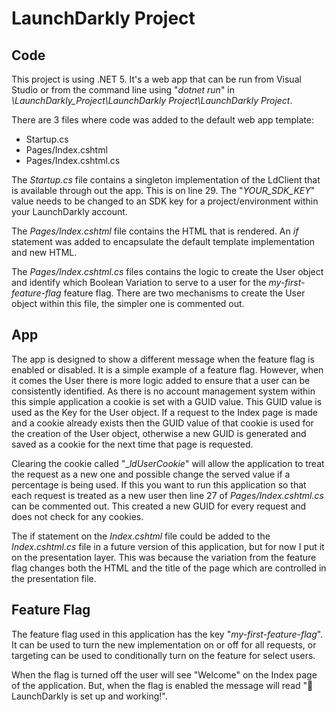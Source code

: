 # LaunchDarkly Project

## Code

This project is using .NET 5. It's a web app that can be run from Visual Studio or from the command line using "_dotnet run_" in _\LaunchDarkly_Project\LaunchDarkly Project\LaunchDarkly Project_.

There are 3 files where code was added to the default web app template:

- Startup.cs
- Pages/Index.cshtml
- Pages/Index.cshtml.cs

The _Startup.cs_ file contains a singleton implementation of the LdClient that is available through out the app. This is on line 29. The "_YOUR_SDK_KEY_" value needs to be changed to an SDK key for a project/environment within your LaunchDarkly account.

The _Pages/Index.cshtml_ file contains the HTML that is rendered. An _if_ statement was added to encapsulate the default template implementation and new HTML.

The _Pages/Index.cshtml.cs_ files contains the logic to create the User object and identify which Boolean Variation to serve to a user for the _my-first-feature-flag_ feature flag. There are two mechanisms to create the User object within this file, the simpler one is commented out.

## App

The app is designed to show a different message when the feature flag is enabled or disabled. It is a simple example of a feature flag. However, when it comes the User there is more logic added to ensure that a user can be consistently identified. As there is no account management system within this simple application a cookie is set with a GUID value. This GUID value is used as the Key for the User object. If a request to the Index page is made and a cookie already exists then the GUID value of that cookie is used for the creation of the User object, otherwise a new GUID is generated and saved as a cookie for the next time that page is requested.

Clearing the cookie called "__ldUserCookie_" will allow the application to treat the request as a new one and possible change the served value if a percentage is being used. If this you want to run this application so that each request is treated as a new user then line 27 of _Pages/Index.cshtml.cs_ can be commented out. This created a new GUID for every request and does not check for any cookies.

The if statement on the _Index.cshtml_ file could be added to the _Index.cshtml.cs_ file in a future version of this application, but for now I put it on the presentation layer. This was because the variation from the feature flag changes both the HTML and the title of the page which are controlled in the presentation file.

## Feature Flag

The feature flag used in this application has the key "_my-first-feature-flag_". It can be used to turn the new implementation on or off for all requests, or targeting can be used to conditionally turn on the feature for select users.

When the flag is turned off the user will see "Welcome" on the Index page of the application. But, when the flag is enabled the message will read "🥳 LaunchDarkly is set up and working!".